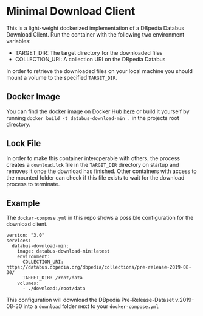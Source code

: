 # Minimal Download Client

This is a light-weight dockerized implementation of a DBpedia Databus Download Client. Run the container with the following two 
environment variables:
* TARGET_DIR: The target directory for the downloaded files
* COLLECTION_URI: A collection URI on the DBpedia Databus

In order to retrieve the downloaded files on your local machine you should mount a volume to the specified `TARGET_DIR`.

## Docker Image

You can find the docker image on Docker Hub [here]() or build it yourself by running
`docker build -t databus-download-min .` in the projects root directory.

## Lock File

In order to make this container interoperable with others, the process creates a `download.lck` file in the `TARGET_DIR` directory
on startup and removes it once the download has finished.
Other containers with access to the mounted folder can check if this file exists to wait for the download process to terminate.

## Example
The `docker-compose.yml` in this repo shows a possible configuration for the download client.

```
version: "3.0"
services:
  databus-download-min:
    image: databus-download-min:latest
    environment:
      COLLECTION_URI: https://databus.dbpedia.org/dbpedia/collections/pre-release-2019-08-30/
      TARGET_DIR: /root/data
    volumes:
      - ./download:/root/data
```

This configuration will download the DBpedia Pre-Release-Dataset v.2019-08-30 into a `download` folder next to your `docker-compose.yml`
